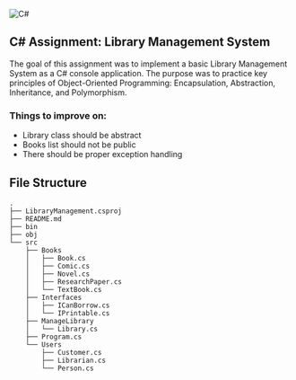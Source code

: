 ![C#](https://img.shields.io/badge/C%23-239120?style=for-the-badge&logo=c-sharp&logoColor=white)
##  C# Assignment: Library Management System

The goal of this assignment was to implement a basic Library Management System as a C# console application. The purpose was to practice key principles of Object-Oriented Programming: Encapsulation, Abstraction, Inheritance, and Polymorphism.

### Things to improve on:

- Library class should be abstract 
- Books list should not be public
- There should be proper exception handling

## File Structure

```
.
├── LibraryManagement.csproj
├── README.md
├── bin
├── obj
└── src
    ├── Books
    │   ├── Book.cs
    │   ├── Comic.cs
    │   ├── Novel.cs
    │   ├── ResearchPaper.cs
    │   └── TextBook.cs
    ├── Interfaces
    │   ├── ICanBorrow.cs
    │   └── IPrintable.cs
    ├── ManageLibrary
    │   └── Library.cs
    ├── Program.cs
    └── Users
        ├── Customer.cs
        ├── Librarian.cs
        └── Person.cs
